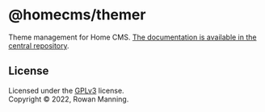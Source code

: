 
# @homecms/themer

Theme management for Home CMS. [The documentation is available in the central repository](https://github.com/homecms/homecms).

## License

Licensed under the [GPLv3](LICENSE) license.<br/>
Copyright &copy; 2022, Rowan Manning.
